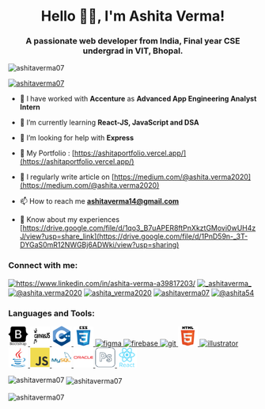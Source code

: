 <h1 align="center">Hello 👩‍💻, I'm Ashita Verma!</h1>
<h3 align="center">A passionate web developer from India, Final year CSE undergrad in VIT, Bhopal.</h3>

<p align="left"> <img src="https://komarev.com/ghpvc/?username=ashitaverma07&label=Profile%20views&color=0e75b6&style=flat" alt="ashitaverma07" /> </p>

<p align="left"> <a href="https://github.com/ryo-ma/github-profile-trophy"><img src="https://github-profile-trophy.vercel.app/?username=ashitaverma07" alt="ashitaverma07" /></a> </p>

- 🔭 I have worked with **Accenture** as **Advanced App Engineering Analyst Intern**

- 🌱 I’m currently learning **React-JS, JavaScript and DSA**

- 🤝 I’m looking for help with **Express**

- 📃 My Portfolio : [https://ashitaportfolio.vercel.app/](https://ashitaportfolio.vercel.app/)

- 📝 I regularly write article on [https://medium.com/@ashita.verma2020](https://medium.com/@ashita.verma2020)

- 📫 How to reach me **ashitaverma14@gmail.com**

- 📄 Know about my experiences [https://drive.google.com/file/d/1qo3_B7uAPER8ftPnXkztGMovi0wUH4zJ/view?usp=share_link](https://drive.google.com/file/d/1PnD59n-_3T-DYGaS0mR12NWGBj6ADWki/view?usp=sharing)

<h3 align="left">Connect with me:</h3>
<p align="left">
<a href="https://linkedin.com/in/https://www.linkedin.com/in/ashita-verma-a39817203/" target="blank"><img align="center" src="https://raw.githubusercontent.com/rahuldkjain/github-profile-readme-generator/master/src/images/icons/Social/linked-in-alt.svg" alt="https://www.linkedin.com/in/ashita-verma-a39817203/" height="30" width="40" /></a>
<a href="https://instagram.com/_ashitaverma_" target="blank"><img align="center" src="https://raw.githubusercontent.com/rahuldkjain/github-profile-readme-generator/master/src/images/icons/Social/instagram.svg" alt="_ashitaverma_" height="30" width="40" /></a>
<a href="https://medium.com/@ashita.verma2020" target="blank"><img align="center" src="https://raw.githubusercontent.com/rahuldkjain/github-profile-readme-generator/master/src/images/icons/Social/medium.svg" alt="@ashita.verma2020" height="30" width="40" /></a>
<a href="https://www.hackerrank.com/ashita_verma2020" target="blank"><img align="center" src="https://raw.githubusercontent.com/rahuldkjain/github-profile-readme-generator/master/src/images/icons/Social/hackerrank.svg" alt="ashita_verma2020" height="30" width="40" /></a>
<a href="https://www.leetcode.com/ashitaverma07" target="blank"><img align="center" src="https://raw.githubusercontent.com/rahuldkjain/github-profile-readme-generator/master/src/images/icons/Social/leet-code.svg" alt="ashitaverma07" height="30" width="40" /></a>
<a href="https://www.hackerearth.com/@ashita54" target="blank"><img align="center" src="https://raw.githubusercontent.com/rahuldkjain/github-profile-readme-generator/master/src/images/icons/Social/hackerearth.svg" alt="@ashita54" height="30" width="40" /></a>
</p>

<h3 align="left">Languages and Tools:</h3>
<p align="left"> <a href="https://getbootstrap.com" target="_blank" rel="noreferrer"> <img src="https://raw.githubusercontent.com/devicons/devicon/master/icons/bootstrap/bootstrap-plain-wordmark.svg" alt="bootstrap" width="40" height="40"/> </a> <a href="https://canvasjs.com" target="_blank" rel="noreferrer"> <img src="https://raw.githubusercontent.com/Hardik0307/Hardik0307/master/assets/canvasjs-charts.svg" alt="canvasjs" width="40" height="40"/> </a> <a href="https://www.w3schools.com/cpp/" target="_blank" rel="noreferrer"> <img src="https://raw.githubusercontent.com/devicons/devicon/master/icons/cplusplus/cplusplus-original.svg" alt="cplusplus" width="40" height="40"/> </a> <a href="https://www.w3schools.com/css/" target="_blank" rel="noreferrer"> <img src="https://raw.githubusercontent.com/devicons/devicon/master/icons/css3/css3-original-wordmark.svg" alt="css3" width="40" height="40"/> </a> <a href="https://www.figma.com/" target="_blank" rel="noreferrer"> <img src="https://www.vectorlogo.zone/logos/figma/figma-icon.svg" alt="figma" width="40" height="40"/> </a> <a href="https://firebase.google.com/" target="_blank" rel="noreferrer"> <img src="https://www.vectorlogo.zone/logos/firebase/firebase-icon.svg" alt="firebase" width="40" height="40"/> </a> <a href="https://git-scm.com/" target="_blank" rel="noreferrer"> <img src="https://www.vectorlogo.zone/logos/git-scm/git-scm-icon.svg" alt="git" width="40" height="40"/> </a> <a href="https://www.w3.org/html/" target="_blank" rel="noreferrer"> <img src="https://raw.githubusercontent.com/devicons/devicon/master/icons/html5/html5-original-wordmark.svg" alt="html5" width="40" height="40"/> </a> <a href="https://www.adobe.com/in/products/illustrator.html" target="_blank" rel="noreferrer"> <img src="https://www.vectorlogo.zone/logos/adobe_illustrator/adobe_illustrator-icon.svg" alt="illustrator" width="40" height="40"/> </a> <a href="https://www.java.com" target="_blank" rel="noreferrer"> <img src="https://raw.githubusercontent.com/devicons/devicon/master/icons/java/java-original.svg" alt="java" width="40" height="40"/> </a> <a href="https://developer.mozilla.org/en-US/docs/Web/JavaScript" target="_blank" rel="noreferrer"> <img src="https://raw.githubusercontent.com/devicons/devicon/master/icons/javascript/javascript-original.svg" alt="javascript" width="40" height="40"/> </a> <a href="https://www.mysql.com/" target="_blank" rel="noreferrer"> <img src="https://raw.githubusercontent.com/devicons/devicon/master/icons/mysql/mysql-original-wordmark.svg" alt="mysql" width="40" height="40"/> </a> <a href="https://www.oracle.com/" target="_blank" rel="noreferrer"> <img src="https://raw.githubusercontent.com/devicons/devicon/master/icons/oracle/oracle-original.svg" alt="oracle" width="40" height="40"/> </a> <a href="https://www.photoshop.com/en" target="_blank" rel="noreferrer"> <img src="https://raw.githubusercontent.com/devicons/devicon/master/icons/photoshop/photoshop-line.svg" alt="photoshop" width="40" height="40"/> </a> <a href="https://reactjs.org/" target="_blank" rel="noreferrer"> <img src="https://raw.githubusercontent.com/devicons/devicon/master/icons/react/react-original-wordmark.svg" alt="react" width="40" height="40"/> </a> </p>

<p><img align="left" src="https://github-readme-stats.vercel.app/api/top-langs?username=ashitaverma07&show_icons=true&locale=en&layout=compact" alt="ashitaverma07" /></p>

<p>&nbsp;<img align="center" src="https://github-readme-stats.vercel.app/api?username=ashitaverma07&show_icons=true&locale=en" alt="ashitaverma07" /></p>

<p><img align="center" src="https://github-readme-streak-stats.herokuapp.com/?user=ashitaverma07&" alt="ashitaverma07" /></p>


